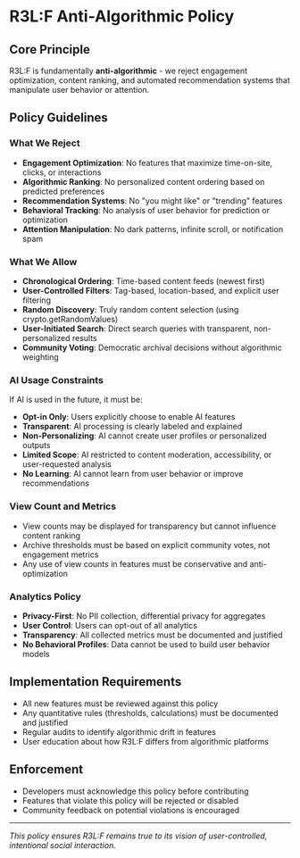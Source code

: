 # R3L:F Anti-Algorithmic Policy

## Core Principle
R3L:F is fundamentally **anti-algorithmic** - we reject engagement optimization, content ranking, and automated recommendation systems that manipulate user behavior or attention.

## Policy Guidelines

### What We Reject
- **Engagement Optimization**: No features that maximize time-on-site, clicks, or interactions
- **Algorithmic Ranking**: No personalized content ordering based on predicted preferences  
- **Recommendation Systems**: No "you might like" or "trending" features
- **Behavioral Tracking**: No analysis of user behavior for prediction or optimization
- **Attention Manipulation**: No dark patterns, infinite scroll, or notification spam

### What We Allow
- **Chronological Ordering**: Time-based content feeds (newest first)
- **User-Controlled Filters**: Tag-based, location-based, and explicit user filtering
- **Random Discovery**: Truly random content selection (using crypto.getRandomValues)
- **User-Initiated Search**: Direct search queries with transparent, non-personalized results
- **Community Voting**: Democratic archival decisions without algorithmic weighting

### AI Usage Constraints
If AI is used in the future, it must be:
- **Opt-in Only**: Users explicitly choose to enable AI features
- **Transparent**: AI processing is clearly labeled and explained
- **Non-Personalizing**: AI cannot create user profiles or personalized outputs
- **Limited Scope**: AI restricted to content moderation, accessibility, or user-requested analysis
- **No Learning**: AI cannot learn from user behavior or improve recommendations

### View Count and Metrics
- View counts may be displayed for transparency but cannot influence content ranking
- Archive thresholds must be based on explicit community votes, not engagement metrics
- Any use of view counts in features must be conservative and anti-optimization

### Analytics Policy
- **Privacy-First**: No PII collection, differential privacy for aggregates
- **User Control**: Users can opt-out of all analytics
- **Transparency**: All collected metrics must be documented and justified
- **No Behavioral Profiles**: Data cannot be used to build user behavior models

## Implementation Requirements
- All new features must be reviewed against this policy
- Any quantitative rules (thresholds, calculations) must be documented and justified
- Regular audits to identify algorithmic drift in features
- User education about how R3L:F differs from algorithmic platforms

## Enforcement
- Developers must acknowledge this policy before contributing
- Features that violate this policy will be rejected or disabled
- Community feedback on potential violations is encouraged

---
*This policy ensures R3L:F remains true to its vision of user-controlled, intentional social interaction.*